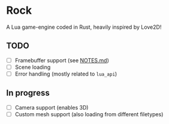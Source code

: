# Rock
A Lua game-engine coded in Rust, heavily inspired by Love2D!

## TODO
- [ ] Framebuffer support (see [NOTES.md](NOTES.md))
- [ ] Scene loading
- [ ] Error handling (mostly related to `lua_api`)

## In progress
- [ ] Camera support (enables 3D)
- [ ] Custom mesh support (also loading from different filetypes)
